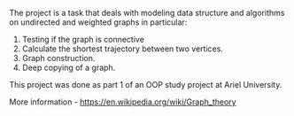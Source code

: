 The project is a task that deals with modeling data structure and algorithms on
undirected and weighted graphs in particular:
1. Testing if the graph is connective
2. Calculate the shortest trajectory between two vertices.
3. Graph construction.
4. Deep copying of a graph.

This project was done as part 1 of an OOP study project at Ariel University.

More information - https://en.wikipedia.org/wiki/Graph_theory
